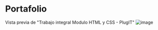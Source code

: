 # Portafolio
Vista previa de "Trabajo integral Modulo HTML y CSS - PlugIT"
![image](https://github.com/AndresAlmada/portafolio/assets/104599084/1acdfeaa-c08e-4077-8b02-b2b37d21bb61)
